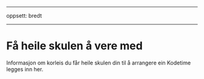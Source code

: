 * * *

oppsett: bredt

* * *

# Få heile skulen å vere med

Informasjon om korleis du får heile skulen din til å arrangere ein Kodetime legges inn her.